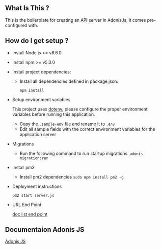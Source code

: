 ## What Is This ?
This is the boilerplate for creating an API server in AdonisJs, it comes pre-configured with.

## How do I get setup ?

* Install Node.js >= v8.6.0

* Install npm >= v5.3.0
    
* Install project dependencies:
    
    - Install all dependencies defined in package.json:
    
        `npm install`
    
* Setup environment variables

    This project uses [dotenv](https://www.npmjs.com/package/dotenv), please configure the proper environment variables before running this application.
    
    - Copy the `.sample-env` file and rename it to `.env`
    - Edit all sample fields with the correct environment variables for the application server
 
* Migrations
    - Run the following command to run startup migrations.
        `adonis migration:run`

* Install pm2 
    
    - Install pm2 dependencies
        `sudo npm install pm2 -g`

* Deployment instructions

    `pm2 start server.js`
    
 * URL End Point

    [doc list end point](https://drive.google.com/open?id=1eH41oaDriCIsdTdDdR1V6fvXCycwW3w4 "URL END POINT") 



## Documentaion Adonis JS ##

[Adonis JS](https://adonisjs.com/docs/4.1/installation)
